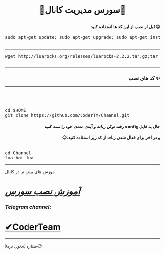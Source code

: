 <h1><p align="center"><stronge>🌟سورس مدیریت کانال🌟</stronge>



<h4 dir="rtl"> 😊قبل از نصب از این کد ها استفاده کنید
</h4>
<pre>
<span>sudo apt-get update; sudo apt-get upgrade; sudo apt-get install tmux; sudo apt-get install luarocks; sudo apt-get install screen; sudo apt-get install libreadline-dev libconfig-dev libssl-dev lua5.2 liblua5.2-dev lua-socket lua-sec lua-expat libevent-dev make unzip git redis-server autoconf g++ libjansson-dev libpython-dev expat libexpat1-dev; sudo apt-get update; sudo apt-get install; sudo apt-get install upstart-sysv
</span>
</pre>
<hr>
</h4>
<pre>
<span>wget http://luarocks.org/releases/luarocks-2.2.2.tar.gz;tar zxpf luarocks-2.2.2.tar.gz;cd luarocks-2.2.2 && ./configure; sudo make bootstrap;sudo luarocks install luasocket;sudo luarocks install luasec;sudo luarocks install redis-lua;sudo luarocks install lua-term;sudo luarocks install serpent;sudo luarocks install dkjson;sudo luarocks install lanes;sudo luarocks install Lua-cURL;cd 
</span>
</pre>
<hr>
<h3 align="right"> <strong> کد های نصب</strong> ✨
<hr>
<br></h4>
<h6 dir="rtl"></h6>
<pre>
<span>cd $HOME</span>
<span>git clone https://github.com/CoderTM/Channel.git</span>
</pre>
<h4 dir="rtl"> حال به فایل config رفته توکن ربات و آیدی عددی خود را ست کنید 
<h4 dir="rtl">و در اخر برای فعال شدن ربات از کد زیر استفاده کنید.😉
<br></h4>
<h6 dir="rtl"></h6>
<pre>
<span>cd Channel
<span>lua bot.lua 
</pre>
<hr>
اموزش های بیش تر در کانال

# [_آموزش نصب سورس_](https://telegram.me/CoderTeam)


###  *Telegram channel*:

# [✔CoderTeam](https://telegram.me/CoderTeam)

* * *
》*ستاره یادتون نره😉*
